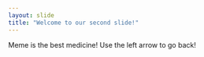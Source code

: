 ```yaml
---
layout: slide
title: "Welcome to our second slide!"
---
```

Meme is the best medicine!
Use the left arrow to go back!
